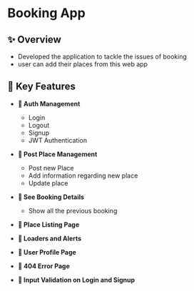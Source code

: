 # Booking App


## ✨ Overview

  - Developed the application to tackle the issues of booking
  - user can add their places from this web app

    

## 🎇 Key Features

- **🔸 Auth Management**
  - Login
  - Logout
  - Signup
  - JWT Authentication

- **🔸 Post Place Management**
  - Post new Place
  - Add information regarding new place
  - Update place
  

- **🔸 See Booking Details**
  - Show all the previous booking
    
    
- **🔸 Place Listing Page**

- **🔸 Loaders and Alerts**
  
- **🔸 User Profile Page**

- **🔸 404 Error Page**

- **🔸 Input Validation on Login and Signup**

 
  
